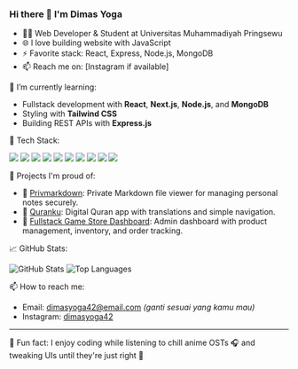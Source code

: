 ### Hi there 👋 I'm Dimas Yoga

- 🧑‍💻 Web Developer & Student at Universitas Muhammadiyah Pringsewu
- 🌐 I love building website with JavaScript
- ⚡ Favorite stack: React, Express, Node.js, MongoDB
- 📫 Reach me on: [Instagram if available]
  
🌱 I’m currently learning:
- Fullstack development with **React**, **Next.js**, **Node.js**, and **MongoDB**
- Styling with **Tailwind CSS**
- Building REST APIs with **Express.js**

🚀 Tech Stack:
<p>
  <img src="https://img.shields.io/badge/HTML5-E34F26?style=for-the-badge&logo=html5&logoColor=white"/>
  <img src="https://img.shields.io/badge/CSS3-1572B6?style=for-the-badge&logo=css3&logoColor=white"/>
  <img src="https://img.shields.io/badge/JavaScript-F7DF1E?style=for-the-badge&logo=javascript&logoColor=black"/>
  <img src="https://img.shields.io/badge/React-20232A?style=for-the-badge&logo=react&logoColor=61DAFB"/>
  <img src="https://img.shields.io/badge/Next.js-000000?style=for-the-badge&logo=nextdotjs&logoColor=white"/>
  <img src="https://img.shields.io/badge/Astro-1a1a1a?style=for-the-badge&logo=astro&logoColor=white"/>
  <img src="https://img.shields.io/badge/Node.js-339933?style=for-the-badge&logo=nodedotjs&logoColor=white"/>
  <img src="https://img.shields.io/badge/Express.js-404D59?style=for-the-badge"/>
  <img src="https://img.shields.io/badge/MongoDB-4EA94B?style=for-the-badge&logo=mongodb&logoColor=white"/>
  <img src="https://img.shields.io/badge/Tailwind_CSS-38B2AC?style=for-the-badge&logo=tailwind-css&logoColor=white"/>
</p>

🔭 Projects I'm proud of:
- 📝 [Privmarkdown](https://github.com/dimasyoga42/privmarkdown): Private Markdown file viewer for managing personal notes securely.
- 📖 [Quranku](https://github.com/dimasyoga42/Quranku): Digital Quran app with translations and simple navigation.
- 🛒 [Fullstack Game Store Dashboard](https://github.com/dimasyoga42/fullstack-store-dashboard): Admin dashboard with product management, inventory, and order tracking.

📈 GitHub Stats:
<p>
  <img src="https://github-readme-stats.vercel.app/api?username=dimasyoga42&show_icons=true&theme=github_dark&hide=issues" alt="GitHub Stats"/>
  <img src="https://github-readme-stats.vercel.app/api/top-langs/?username=dimasyoga42&layout=compact&theme=github_dark" alt="Top Languages"/>
</p>

📫 How to reach me:
- Email: dimasyoga42@email.com *(ganti sesuai yang kamu mau)*
- Instagram: [dimasyoga42](https://www.instagram.com/dimasyoga_42/) 

---

🧠 Fun fact: I enjoy coding while listening to chill anime OSTs 🎧 and tweaking UIs until they're just right 🎨
